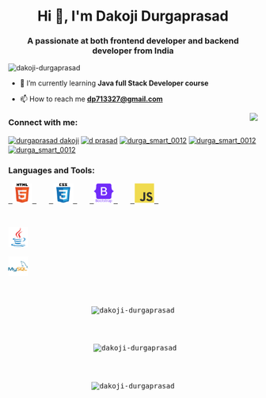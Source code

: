 <h1 align="center">Hi 👋, I'm Dakoji Durgaprasad</h1>
<h3 align="center">A passionate at both frontend developer and backend developer from India</h3>

<p align="left"> <img src="https://komarev.com/ghpvc/?username=dakoji-durgaprasad&label=Profile%20views&color=0e75b6&style=flat" alt="dakoji-durgaprasad" /> </p>

<!-- <p align="left"> <a href="https://github.com/ryo-ma/github-profile-trophy"><img src="https://github-profile-trophy.vercel.app/?username=dakoji-durgaprasad" alt="dakoji-durgaprasad" /></a> </p> -->

- 🌱 I’m currently learning **Java full Stack Developer course**

- 📫 How to reach me **dp713327@gmail.com**
<img src="https://raw.githubusercontent.com/TheDudeThatCode/TheDudeThatCode/master/Assets/Developer.gif" align="right"/>
<h3 align="left">Connect with me:</h3>
<p align="left">
<a href="https://linkedin.com/in/durgaprasad dakoji" target="blank"><img align="center" src="https://raw.githubusercontent.com/rahuldkjain/github-profile-readme-generator/master/src/images/icons/Social/linked-in-alt.svg" alt="durgaprasad dakoji" height="30" width="40" /></a>
<a href="https://fb.com/d prasad" target="blank"><img align="center" src="https://raw.githubusercontent.com/rahuldkjain/github-profile-readme-generator/master/src/images/icons/Social/facebook.svg" alt="d prasad" height="30" width="40" /></a>
<a href="https://instagram.com/durga_smart_0012" target="blank"><img align="center" src="https://raw.githubusercontent.com/rahuldkjain/github-profile-readme-generator/master/src/images/icons/Social/instagram.svg" alt="durga_smart_0012" height="30" width="40" /></a>
<a href="https://www.hackerrank.com/durga_smart_0012" target="blank"><img align="center" src="https://raw.githubusercontent.com/rahuldkjain/github-profile-readme-generator/master/src/images/icons/Social/hackerrank.svg" alt="durga_smart_0012" height="30" width="40" /></a>
<a href="https://www.leetcode.com/durga_smart_0012" target="blank"><img align="center" src="https://raw.githubusercontent.com/rahuldkjain/github-profile-readme-generator/master/src/images/icons/Social/leet-code.svg" alt="durga_smart_0012" height="30" width="40" /></a>
</p>

<h3 align="left">Languages and Tools:</h3>
<p align="left"> 
  <pre>
<a href="https://www.w3.org/html/" target="_blank" rel="noreferrer"> <img src="https://raw.githubusercontent.com/devicons/devicon/master/icons/html5/html5-original-wordmark.svg" alt="html5" width="40" height="40"/> </a>   <a href="https://www.w3schools.com/css/" target="_blank" rel="noreferrer"> <img src="https://raw.githubusercontent.com/devicons/devicon/master/icons/css3/css3-original-wordmark.svg" alt="css3" width="40" height="40"/> </a>   <a href="https://getbootstrap.com" target="_blank" rel="noreferrer"> <img src="https://raw.githubusercontent.com/devicons/devicon/master/icons/bootstrap/bootstrap-plain-wordmark.svg" alt="bootstrap" width="40" height="40"/> </a>   <a href="https://developer.mozilla.org/en-US/docs/Web/JavaScript" target="_blank" rel="noreferrer"> <img src="https://raw.githubusercontent.com/devicons/devicon/master/icons/javascript/javascript-original.svg" alt="javascript" width="40" height="40"/> </a> 

<a href="https://www.java.com" target="_blank" rel="noreferrer"> <img src="https://raw.githubusercontent.com/devicons/devicon/master/icons/java/java-original.svg" alt="java" width="40" height="40"/> </a>   <a href="https://www.mysql.com/" target="_blank" rel="noreferrer"> <img src="https://raw.githubusercontent.com/devicons/devicon/master/icons/mysql/mysql-original-wordmark.svg" alt="mysql" width="40" height="40"/> </a> 
</pre>
</p>

<pre>
<p align="center"><img align="" src="https://github-readme-stats.vercel.app/api/top-langs?username=dakoji-durgaprasad&show_icons=true&locale=en&layout=compact" alt="dakoji-durgaprasad" width="50%" /></p>

<p align="center">&nbsp;<img src="https://github-readme-stats.vercel.app/api?username=dakoji-durgaprasad&show_icons=true&locale=en" alt="dakoji-durgaprasad" /></p>

<p align="center"><img align="center" src="https://github-readme-streak-stats.herokuapp.com/?user=dakoji-durgaprasad&" alt="dakoji-durgaprasad" /></p>
</pre>
